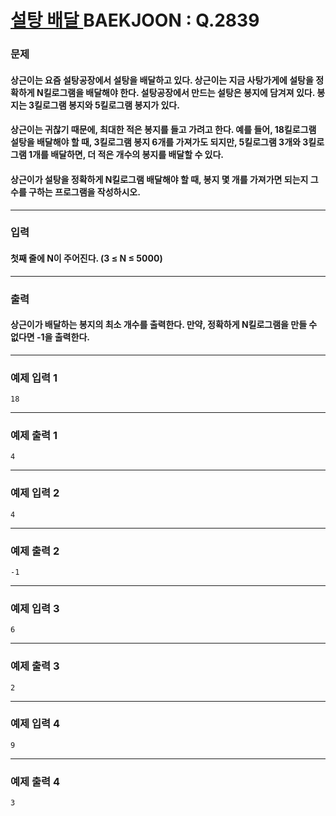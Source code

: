 # [ 설탕 배달 ](https://www.acmicpc.net/problem/2839)  BAEKJOON : Q.2839

### 문제
#### 상근이는 요즘 설탕공장에서 설탕을 배달하고 있다. 상근이는 지금 사탕가게에 설탕을 정확하게 N킬로그램을 배달해야 한다. 설탕공장에서 만드는 설탕은 봉지에 담겨져 있다. 봉지는 3킬로그램 봉지와 5킬로그램 봉지가 있다.

#### 상근이는 귀찮기 때문에, 최대한 적은 봉지를 들고 가려고 한다. 예를 들어, 18킬로그램 설탕을 배달해야 할 때, 3킬로그램 봉지 6개를 가져가도 되지만, 5킬로그램 3개와 3킬로그램 1개를 배달하면, 더 적은 개수의 봉지를 배달할 수 있다.

#### 상근이가 설탕을 정확하게 N킬로그램 배달해야 할 때, 봉지 몇 개를 가져가면 되는지 그 수를 구하는 프로그램을 작성하시오.
----------
### 입력
#### 첫째 줄에 N이 주어진다. (3 ≤ N ≤ 5000)
----------
### 출력
#### 상근이가 배달하는 봉지의 최소 개수를 출력한다. 만약, 정확하게 N킬로그램을 만들 수 없다면 -1을 출력한다.
----------
### 예제 입력 1

    18

----------
### 예제 출력 1

    4

----------
### 예제 입력 2

    4

----------
### 예제 출력 2

    -1

----------
### 예제 입력 3

    6

----------
### 예제 출력 3

    2

----------
### 예제 입력 4

    9

----------
### 예제 출력 4

    3
